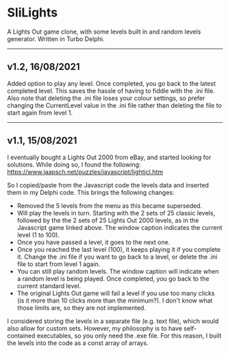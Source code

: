 # SliLights
A Lights Out game clone, with some levels built in and random levels generator. Written in Turbo Delphi.

----------------
v1.2, 16/08/2021
----------------
Added option to play any level. Once completed, you go back to the latest completed level. This saves the hassle of having to fiddle with the .ini file.
Also note that deleting the .ini file loses your colour settings, so prefer changing the CurrentLevel value in the .ini file rather than deleting the file to start again from level 1.

----------------
v1.1, 15/08/2021
----------------
I eventually bought a Lights Out 2000 from eBay, and started looking for solutions. While doing so, I found the following:
https://www.jaapsch.net/puzzles/javascript/lightjcl.htm

So I copied/paste from the Javascript code the levels data and inserted them in my Delphi code.
This brings the following changes:
- Removed the 5 levels from the menu as this became superseded.
- Will play the levels in turn. Starting with the 2 sets of 25 classic levels, followed by the  the 2 sets of 25 Lights Out 2000 levels, as in the Javascript game linked above. The window caption indicates the current level (1 to 100).
- Once you have passed a level, it goes to the next one.
- Once you reached the last level (100), it keeps playing it if you complete it. Change the .ini file if you want to go back to a level, or delete the .ini file to start from level 1 again.
- You can still play random levels. The window caption will indicate when a random level is being played. Once completed, you go back to the current standard level.
- The original Lights Out game will fail a level if you use too many clicks (is it more than 10 clicks more than the minimum?). I don't know what those limits are, so they are not implemented.

I considered storing the levels in a separate file (e.g. text file), which would also allow for custom sets. However, my philosophy is to have self-contained executables, so you only need the .exe file. For this reason, I built the levels into the code as a const array of arrays.
